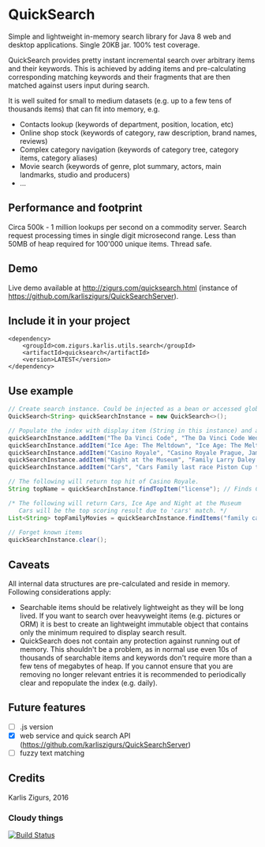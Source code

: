 # QuickSearch

Simple and lightweight in-memory search library for Java 8 web and desktop applications. Single 20KB jar. 100% test coverage.

QuickSearch provides pretty instant incremental search over arbitrary items and their keywords.
This is achieved by adding items and pre-calculating corresponding matching keywords and their
fragments that are then matched against users input during search.

It is well suited for small to medium datasets (e.g. up to a few tens of thousands items) that can fit into memory, e.g.

  * Contacts lookup (keywords of department, position, location, etc)
  * Online shop stock (keywords of category, raw description, brand names, reviews)
  * Complex category navigation (keywords of category tree, category items, category aliases)
  * Movie search (keywords of genre, plot summary, actors, main landmarks, studio and producers)
  * ...

## Performance and footprint

Circa 500k - 1 million lookups per second on a commodity server. Search request processing times
in single digit microsecond range. Less than 50MB of heap required for 100'000 unique items. Thread safe.

## Demo

Live demo available at http://zigurs.com/quicksearch.html (instance of https://github.com/karliszigurs/QuickSearchServer).

## Include it in your project

```Maven
<dependency>
    <groupId>com.zigurs.karlis.utils.search</groupId>
    <artifactId>quicksearch</artifactId>
    <version>LATEST</version>
</dependency>
```

## Use example

```Java
// Create search instance. Could be injected as a bean or accessed globally via singleton.
QuickSearch<String> quickSearchInstance = new QuickSearch<>();

// Populate the index with display item (String in this instance) and associated keywords.
quickSearchInstance.addItem("The Da Vinci Code", "The Da Vinci Code Wedding Will Turner Elizabeth Swann Lord Cutler Beckett East India Trading Company");
quickSearchInstance.addItem("Ice Age: The Meltdown", "Ice Age: The Meltdown  Family Jacques Saunière Louvre curator pursued  Great Gallery albino Catholic monk Silas Priory keystone");
quickSearchInstance.addItem("Casino Royale", "Casino Royale Prague, James Bond MI6 station chief Dryden terrorist contact license to kill 00 agent");
quickSearchInstance.addItem("Night at the Museum", "Family Larry Daley Ben Stiller divorced man stable job failed business -wife Kim Raver bad example");
quickSearchInstance.addItem("Cars", "Cars Family last race Piston Cup tie Strip The King Weathers Chick Hicks Lightning McQueen tiebreaker");

// The following will return top hit of Casino Royale.
String topName = quickSearchInstance.findTopItem("license"); // Finds Casino Royale

/* The following will return Cars, Ice Age and Night at the Museum
   Cars will be the top scoring result due to 'cars' match. */
List<String> topFamilyMovies = quickSearchInstance.findItems("family ca", 10);
        
// Forget known items
quickSearchInstance.clear();
```

## Caveats

All internal data structures are pre-calculated and reside in memory. Following considerations apply:

  * Searchable items should be relatively lightweight as they will be long lived.
    If you want to search over heavyweight items (e.g. pictures or ORM) it is best
    to create an lightweight immutable object that contains only the minimum required to display search result.
  * QuickSearch does not contain any protection against running out of memory. This shouldn't be a problem,
    as in normal use even 10s of thousands of searchable items and keywords don't require more than a few
    tens of megabytes of heap. If you cannot ensure that you are removing no longer relevant entries it is
    recommended to periodically clear and repopulate the index (e.g. daily).
    
## Future features

  * [ ] .js version
  * [X] web service and quick search API (https://github.com/karliszigurs/QuickSearchServer)
  * [ ] fuzzy text matching

## Credits

Karlis Zigurs, 2016

### Cloudy things

[![Build Status](https://travis-ci.org/karliszigurs/QuickSearch.svg?branch=master)](https://travis-ci.org/karliszigurs/QuickSearch)
